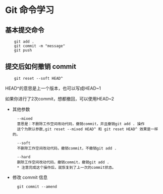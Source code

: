 # Git 命令学习

## 基本提交命令
```shell
	git add .
	git commit -m "message"
	git push
```

## 提交后如何撤销 commit

```shell
	git reset --soft HEAD^
```

HEAD^的意思是上一个版本，也可以写成HEAD~1

如果你进行了2次commit，想都撤回，可以使用HEAD~2

- 其他参数
  ```shell
	--mixed 
	意思是：不删除工作空间改动代码，撤销commit，并且撤销git add . 操作
	这个为默认参数,git reset --mixed HEAD^ 和 git reset HEAD^ 效果是一样的。
	 
	--soft  
	不删除工作空间改动代码，撤销commit，不撤销git add . 
	 
	--hard
	删除工作空间改动代码，撤销commit，撤销git add . 
	* 注意完成这个操作后，就恢复到了上一次的commit状态。
  ```
  
- 修改 commit 信息
  ```shell
	git commit --amend
  ```